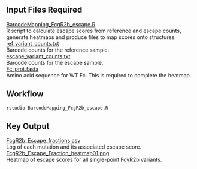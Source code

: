 ## Input Files Required

[BarcodeMapping_FcgR2b_escape.R](https://github.com/Ortlund-Laboratory/DMS_IgG1Fc/blob/main/example_enrichment_escape/scores_and_visualization/escape/BarcodeMapping_FcgR2b_escape.R)<br>
R script to calculate escape scores from reference and escape counts, generate heatmaps and produce files to map scores onto structures.<br>
[ref_variant_counts.txt](https://github.com/Ortlund-Laboratory/DMS_IgG1Fc/blob/main/example_enrichment_escape/scores_and_visualization/escape/ref_variant_counts.txt)<br>
Barcode counts for the reference sample.<br>
[escape_variant_counts.txt](https://github.com/Ortlund-Laboratory/DMS_IgG1Fc/blob/main/example_enrichment_escape/scores_and_visualization/escape/escape_variant_counts.txt)<br>
Barcode counts for the escape sample.<br>
[Fc_prot.fasta](https://github.com/Ortlund-Laboratory/DMS_IgG1Fc/blob/main/example_enrichment_escape/scores_and_visualization/escape/Fc_prot.fasta)<br>
Amino acid sequence for WT Fc. This is required to complete the heatmap.

## Workflow

```
rstudio BarcodeMapping_FcgR2b_escape.R
```

## Key Output

[FcgR2b_Escape_fractions.csv](https://github.com/Ortlund-Laboratory/DMS_IgG1Fc/blob/main/example_enrichment_escape/scores_and_visualization/escape/output/FcgR2b_Escape_fractions.csv)<br>
Log of each mutation and its associated escape score.<br>
[FcgR2b_Escape_Fraction_heatmap01.png](https://github.com/Ortlund-Laboratory/DMS_IgG1Fc/blob/main/example_enrichment_escape/scores_and_visualization/enrichment/output/FcgR2b_Enrich_Fraction_heatmap01.png)<br>
Heatmap of escape scores for all single-point FcγR2b variants.<br>
